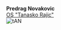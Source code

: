 **Predrag Novakovic**\
[OS "Tanasko Rajic"](http://tanaskorajic.edu.rs/) \
![tAN](https://user-images.githubusercontent.com/125125049/218257718-48c063b9-ec53-4609-baa7-02237c5bd0fb.jpg)

